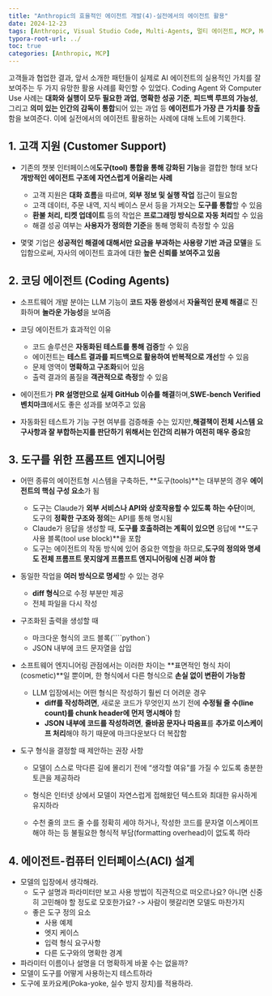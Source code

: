 ```yaml
---
title: "Anthropic의 효율적인 에이전트 개발(4)-실전에서의 에이전트 활용"
date: 2024-12-23
tags: [Anthropic, Visual Studio Code, Multi-Agents, 멀티 에이전트, MCP, Model Context Protocol]
typora-root-url: ../
toc: true
categories: [Anthropic, MCP]
---
```


고객들과 협업한 결과, 앞서 소개한 패턴들이 실제로 AI 에이전트의 실용적인 가치를 잘 보여주는 두 가지 유망한 활용 사례를 확인할 수 있었다. Coding Agent 와 Computer Use 사례는 **대화와 실행이 모두 필요한 과업**, **명확한 성공 기준**, **피드백 루프의 가능성**, 그리고 **의미 있는 인간의 감독이 통합**되어 있는 과업 등 **에이전트가 가장 큰 가치를 창출**함을 보여준다. 이에 실전에서의 에이전트 활용하는 사례에 대해 노트에 기록한다. 



## 1. 고객 지원 (Customer Support)

* 기존의 챗봇 인터페이스에**도구(tool) 통합을 통해 강화된 기능**을 결합한 형태 보다 **개방적인 에이전트 구조에 자연스럽게 어울리는 사례**

  * 고객 지원은 **대화 흐름**을 따르며, **외부 정보 및 실행 작업** 접근이 필요함
  * 고객 데이터, 주문 내역, 지식 베이스 문서 등을 가져오는 **도구를 통합**할 수 있음
  * **환불 처리, 티켓 업데이트** 등의 작업은 **프로그래밍 방식으로 자동 처리**할 수 있음
  * 해결 성공 여부는 **사용자가 정의한 기준**을 통해 명확히 측정할 수 있음

* 몇몇 기업은 **성공적인 해결에 대해서만 요금을 부과하는 사용량 기반 과금 모델**을 도입함으로써,
   자사의 에이전트 효과에 대한 **높은 신뢰를 보여주고 있음**

  

## 2. 코딩 에이전트 (Coding Agents)

* 소프트웨어 개발 분야는 LLM 기능이 **코드 자동 완성**에서 **자율적인 문제 해결**로 진화하며 **놀라운 가능성**을 보여줌

* 코딩 에이전트가 효과적인 이유

  * 코드 솔루션은 **자동화된 테스트를 통해 검증**할 수 있음
  * 에이전트는 **테스트 결과를 피드백으로 활용하여 반복적으로 개선**할 수 있음
  * 문제 영역이 **명확하고 구조화**되어 있음
  * 출력 결과의 품질을 **객관적으로 측정**할 수 있음

* 에이전트가 **PR 설명만으로 실제 GitHub 이슈를 해결**하며,**SWE-bench Verified 벤치마크**에서도 좋은 성과를 보여주고 있음

* 자동화된 테스트가 기능 구현 여부를 검증해줄 수는 있지만,**해결책이 전체 시스템 요구사항과 잘 부합하는지를 판단하기 위해서는 인간의 리뷰가 여전히 매우 중요**함

  

## 3. 도구를 위한 프롬프트 엔지니어링

* 어떤 종류의 에이전트형 시스템을 구축하든, **도구(tools)**는 대부분의 경우 **에이전트의 핵심 구성 요소**가 됨

  * 도구는 Claude가 **외부 서비스나 API와 상호작용할 수 있도록 하는 수단**이며, 도구의 **정확한 구조와 정의**는 API를 통해 명시됨
  * Claude가 응답을 생성할 때, **도구를 호출하려는 계획이 있으면** 응답에 **도구 사용 블록(tool use block)**을 포함
  * 도구는 에이전트의 작동 방식에 있어 중요한 역할을 하므로,**도구의 정의와 명세도 전체 프롬프트 못지않게 프롬프트 엔지니어링에 신경 써야 함**

* 동일한 작업을 **여러 방식으로 명세**할 수 있는 경우

  * **diff 형식**으로 수정 부분만 제공
  * 전체 파일을 다시 작성

* 구조화된 출력을 생성할 때

  * 마크다운 형식의 코드 블록(````python`)
  * JSON 내부에 코드 문자열을 삽입

* 소프트웨어 엔지니어링 관점에서는 이러한 차이는 **표면적인 형식 차이(cosmetic)**일 뿐이며, 한 형식에서 다른 형식으로 **손실 없이 변환이 가능함**

  * LLM 입장에서는 어떤 형식은 작성하기 훨씬 더 어려운 경우
    * **diff를 작성하려면**, 새로운 코드가 무엇인지 쓰기 전에 **수정될 줄 수(line count)를 chunk header에 먼저 명시해야** 함
    * **JSON 내부에 코드를 작성하려면**, **줄바꿈 문자나 따옴표**를 **추가로 이스케이프 처리**해야 하기 때문에 마크다운보다 더 복잡함

* 도구 형식을 결정할 때 제안하는 권장 사항

  * 모델이 스스로 막다른 길에 몰리기 전에 “생각할 여유”를 가질 수 있도록 충분한 토큰을 제공하라

  * 형식은 인터넷 상에서 모델이 자연스럽게 접해왔던 텍스트와 최대한 유사하게 유지하라

  * 수천 줄의 코드 줄 수를 정확히 세야 하거나, 작성한 코드를 문자열 이스케이프해야 하는 등 불필요한 형식적 부담(formatting overhead)이 없도록 하라

    

## 4. 에이전트-컴퓨터 인터페이스(ACI) 설계

* 모델의 입장에서 생각해라.
  * 도구 설명과 파라미터만 보고 사용 방법이 직관적으로 떠오르나요? 아니면 신중히 고민해야 할 정도로 모호한가요? -> 사람이 헷갈리면 모델도 마찬가지
  * 좋은 도구 정의 요소
    * 사용 예제
    * 엣지 케이스
    * 입력 형식 요구사항
    * 다른 도구와의 명확한 경계
* 파라미터 이름이나 설명을 더 명확하게 바꿀 수는 없을까?
* 모델이 도구를 어떻게 사용하는지 테스트하라
* 도구에 포카요케(Poka-yoke, 실수 방지 장치)를 적용하라.